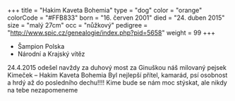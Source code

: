 +++
title = "Hakim Kaveta Bohemia"
type = "dog"
color = "orange"
colorCode = "#FFB833"
born = "16. červen 2001"
died = "24. duben 2015"
size = "malý 27cm"
occ = "nůžkový"
pedigree = "http://www.spic.cz/genealogie/index.php?pid=5658"
weight = 99
+++

* Šampion Polska
* Národní a Krajský vítěz

<div class="album465853847180316 fb-album-container"></div>

<div class="content showContent" link="hakim">

<p>
24.4.2015 odešel navždy za duhový most za Ginuškou náš milovaný pejsek Kimeček – Hakim Kaveta Bohemia Byl nejlepší přítel, kamarád, psí osobnost a hrdý až do posledního dechu!!!! Kime bude se nám moc stýskat, ale nikdy na tebe nezapomeneme
</p>

</div>

<script type="text/javascript">

    window.addEventListener("load",function() {
      jQuery( document ).ready(function ($) {
        $(".album465853847180316").FacebookAlbumBrowser({
              account: "chsfoxriver",
              accessToken: "775908159169504|cYEIsh0rs25OQQC8Ex2hXyCOut4",
              onlyAlbum: "465853847180316",
              showComments: false,
              commentsLimit:3,
              showAccountInfo: false,
              showAlbumNameInPreview: false,
              showImageCount: false,
              showImageText: true,
              shareButton: false,
              albumsPageSize: 10,
              photosPageSize: 4,
              lightbox: true,
              photosCheckbox: false,
	            pluginImagesPath: "../images/",
              likeButton: false,
              shareButton: false,
              showMoreButton: false
          });
      });
    },false);
</script>
